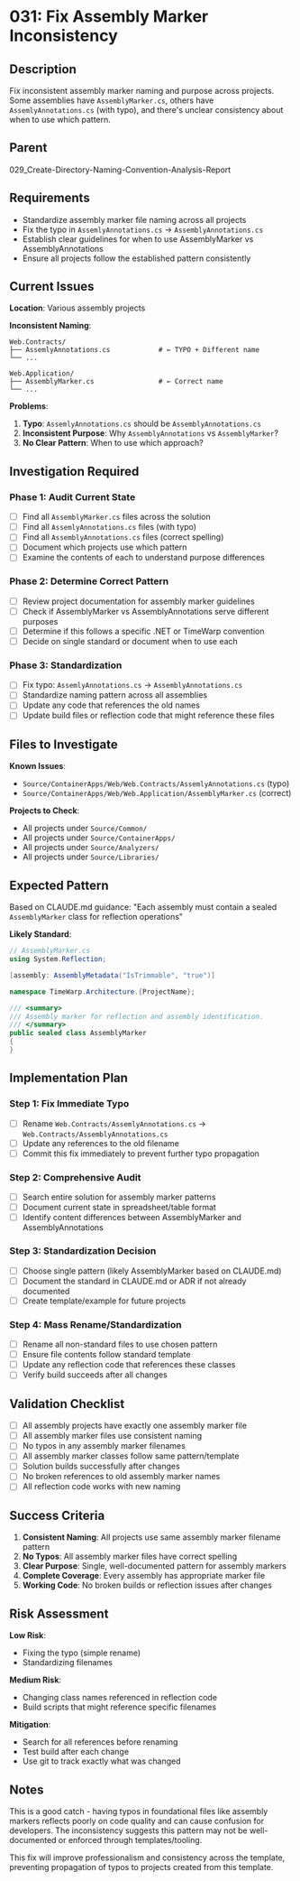 # 031: Fix Assembly Marker Inconsistency

## Description

Fix inconsistent assembly marker naming and purpose across projects. Some assemblies have `AssemblyMarker.cs`, others have `AssemlyAnnotations.cs` (with typo), and there's unclear consistency about when to use which pattern.

## Parent

029_Create-Directory-Naming-Convention-Analysis-Report

## Requirements

- Standardize assembly marker file naming across all projects
- Fix the typo in `AssemlyAnnotations.cs` → `AssemblyAnnotations.cs`
- Establish clear guidelines for when to use AssemblyMarker vs AssemblyAnnotations
- Ensure all projects follow the established pattern consistently

## Current Issues

**Location**: Various assembly projects

**Inconsistent Naming**:
```
Web.Contracts/
├── AssemlyAnnotations.cs            # ← TYPO + Different name
└── ...

Web.Application/  
├── AssemblyMarker.cs                # ← Correct name
└── ...
```

**Problems**:
1. **Typo**: `AssemlyAnnotations.cs` should be `AssemblyAnnotations.cs`  
2. **Inconsistent Purpose**: Why `AssemblyAnnotations` vs `AssemblyMarker`?
3. **No Clear Pattern**: When to use which approach?

## Investigation Required

### Phase 1: Audit Current State
- [ ] Find all `AssemblyMarker.cs` files across the solution
- [ ] Find all `AssemlyAnnotations.cs` files (with typo)
- [ ] Find all `AssemblyAnnotations.cs` files (correct spelling)
- [ ] Document which projects use which pattern
- [ ] Examine the contents of each to understand purpose differences

### Phase 2: Determine Correct Pattern
- [ ] Review project documentation for assembly marker guidelines
- [ ] Check if AssemblyMarker vs AssemblyAnnotations serve different purposes
- [ ] Determine if this follows a specific .NET or TimeWarp convention
- [ ] Decide on single standard or document when to use each

### Phase 3: Standardization
- [ ] Fix typo: `AssemlyAnnotations.cs` → `AssemblyAnnotations.cs`
- [ ] Standardize naming pattern across all assemblies
- [ ] Update any code that references the old names
- [ ] Update build files or reflection code that might reference these files

## Files to Investigate

**Known Issues**:
- `Source/ContainerApps/Web/Web.Contracts/AssemlyAnnotations.cs` (typo)
- `Source/ContainerApps/Web/Web.Application/AssemblyMarker.cs` (correct)

**Projects to Check**:
- All projects under `Source/Common/`
- All projects under `Source/ContainerApps/`
- All projects under `Source/Analyzers/`
- All projects under `Source/Libraries/`

## Expected Pattern

Based on CLAUDE.md guidance: "Each assembly must contain a sealed `AssemblyMarker` class for reflection operations"

**Likely Standard**:
```csharp
// AssemblyMarker.cs
using System.Reflection;

[assembly: AssemblyMetadata("IsTrimmable", "true")]

namespace TimeWarp.Architecture.{ProjectName};

/// <summary>
/// Assembly marker for reflection and assembly identification.
/// </summary>
public sealed class AssemblyMarker
{
}
```

## Implementation Plan

### Step 1: Fix Immediate Typo
- [ ] Rename `Web.Contracts/AssemlyAnnotations.cs` → `Web.Contracts/AssemblyAnnotations.cs`
- [ ] Update any references to the old filename
- [ ] Commit this fix immediately to prevent further typo propagation

### Step 2: Comprehensive Audit
- [ ] Search entire solution for assembly marker patterns
- [ ] Document current state in spreadsheet/table format
- [ ] Identify content differences between AssemblyMarker and AssemblyAnnotations

### Step 3: Standardization Decision
- [ ] Choose single pattern (likely AssemblyMarker based on CLAUDE.md)
- [ ] Document the standard in CLAUDE.md or ADR if not already documented
- [ ] Create template/example for future projects

### Step 4: Mass Rename/Standardization
- [ ] Rename all non-standard files to use chosen pattern
- [ ] Ensure file contents follow standard template
- [ ] Update any reflection code that references these classes
- [ ] Verify build succeeds after all changes

## Validation Checklist

- [ ] All assembly projects have exactly one assembly marker file
- [ ] All assembly marker files use consistent naming
- [ ] No typos in any assembly marker filenames
- [ ] All assembly marker classes follow same pattern/template
- [ ] Solution builds successfully after changes
- [ ] No broken references to old assembly marker names
- [ ] All reflection code works with new naming

## Success Criteria

1. **Consistent Naming**: All projects use same assembly marker filename pattern
2. **No Typos**: All assembly marker files have correct spelling
3. **Clear Purpose**: Single, well-documented pattern for assembly markers
4. **Complete Coverage**: Every assembly has appropriate marker file
5. **Working Code**: No broken builds or reflection issues after changes

## Risk Assessment

**Low Risk**:
- Fixing the typo (simple rename)
- Standardizing filenames

**Medium Risk**:
- Changing class names referenced in reflection code
- Build scripts that might reference specific filenames

**Mitigation**:
- Search for all references before renaming
- Test build after each change
- Use git to track exactly what was changed

## Notes

This is a good catch - having typos in foundational files like assembly markers reflects poorly on code quality and can cause confusion for developers. The inconsistency suggests this pattern may not be well-documented or enforced through templates/tooling.

This fix will improve professionalism and consistency across the template, preventing propagation of typos to projects created from this template.
